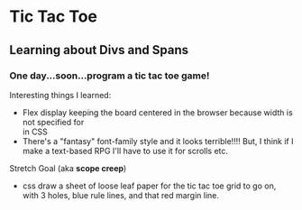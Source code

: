 # Tic Tac Toe
## Learning about Divs and Spans
### One day...soon...program a tic tac toe game!

Interesting things I learned:
- Flex display keeping the board centered in the browser because width is not specified for <section> in CSS
- There's a "fantasy" font-family style and it looks terrible!!!! But, I think if I make a text-based RPG I'll have to use it for scrolls etc.

Stretch Goal (aka __scope creep__)
- css draw a sheet of loose leaf paper for the tic tac toe grid to go on, with 3 holes, blue rule lines, and that red margin line.